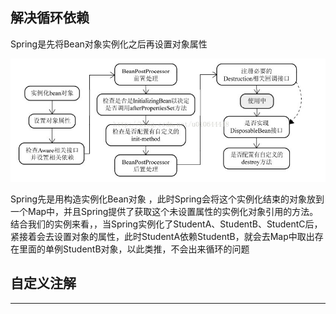 



## 解决循环依赖


Spring是先将Bean对象实例化之后再设置对象属性

![](2020-10-19-14-55-07.png)

Spring先是用构造实例化Bean对象 ，此时Spring会将这个实例化结束的对象放到一个Map中，并且Spring提供了获取这个未设置属性的实例化对象引用的方法。   结合我们的实例来看，，当Spring实例化了StudentA、StudentB、StudentC后，紧接着会去设置对象的属性，此时StudentA依赖StudentB，就会去Map中取出存在里面的单例StudentB对象，以此类推，不会出来循环的问题


## 自定义注解




---